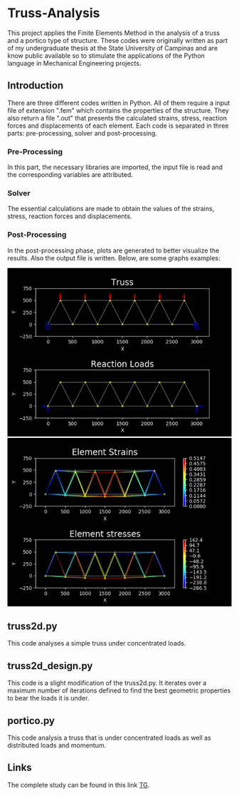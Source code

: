 # Truss-Analysis
This project applies the Finite Elements Method in the analysis of a truss and a portico type of structure. These codes were originally written as part of my undergraduate thesis at the State University of Campinas and are know public available so to stimulate the applications of the Python language in Mechanical Engineering projects.

## Introduction
There are three different codes written in Python. All of them require a input file of extension ".fem" which contains the properties of the structure. They also return a file ".out" that presents the  calculated strains, stress, reaction forces and displacements of each element.
Each code is separated in three parts: pre-processing, solver and post-processing.

### Pre-Processing
In this part, the necessary libraries are imported, the input file is read and the corresponding variables are attributed.

### Solver
The essential calculations are made to obtain the values of the strains, stress, reaction forces and displacements.

### Post-Processing
In the post-processing phase, plots are generated to better visualize the results. Also the output file is written.
Below, are some graphs examples:

<p align="center"> 
  <img src="https://github.com/gabrielakoreeda/Truss-Analysis/blob/master/Resources/trussfig1.png">
  <img src="https://github.com/gabrielakoreeda/Truss-Analysis/blob/master/Resources/trussfig2.png">
</p>

## truss2d.py
This code analyses a simple truss under concentrated loads.

## truss2d_design.py
This code is a slight modification of the truss2d.py. It iterates over a maximum number of iterations defined to find the best geometric properties to bear the loads it is under.
## portico.py
This code analysis a truss that is under concentrated loads as well as distributed loads and momentum.

## Links
The complete study can be found in this link [TG](https://github.com/gabrielakoreeda/Truss-Analysis/blob/master/Resources/TG_II.pdf).
